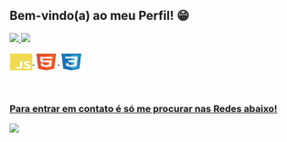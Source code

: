 ## Bem-vindo(a) ao meu Perfil! 😁
<div>
   <a href="https://github.com/steberr">
   <img height="175em" src="https://github-readme-stats.vercel.app/api?username=Gustavomendes&show_icons=true&theme=tokyonight&include_all_commits=true&count_private=true"/>
   <img height="175em" src="https://github-readme-stats.vercel.app/api/top-langs/?username=Gustavo&layout=compact&langs_count=6&theme=tokyonight"/>

</div>
<div style="display: inline_block"><br>
  <img align="center" alt="Js" height="30" width="40" src="https://raw.githubusercontent.com/devicons/devicon/master/icons/javascript/javascript-plain.svg">
  <img align="center" alt="HTML" height="30" width="40" src="https://raw.githubusercontent.com/devicons/devicon/master/icons/html5/html5-original.svg">
  <img align="center" alt="CSS" height="30" width="40" src="https://raw.githubusercontent.com/devicons/devicon/master/icons/css3/css3-original.svg">
</div>
 
 <br>
 
 <br>
 
  ### Para entrar em contato é só me procurar nas Redes abaixo! 
 
<div> 
  

  <a href="https://www.linkedin.com/in/gustavo-mendes-bb4a70155/" target="_blank"><img src="https://img.shields.io/badge/-LinkedIn-%230077B5?style=for-the-badge&logo=linkedin&logoColor=white" target="_blank"></a> 
 

</div>
